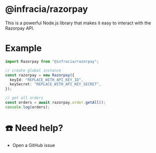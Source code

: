 # @infracia/razorpay

This is a powerful Node.js library that makes it easy to interact with the Razorpay API.

# Example

```ts
import Razorpay from "@infracia/razorpay";

// create global instance
const razorpay = new Razorpay({
  keyId: "REPLACE_WITH_API_KEY_ID",
  keySecret: "REPLACE_WITH_API_KEY_SECRET",
});

// get all orders
const orders = await razorpay.order.getAll();
console.log(orders);
```

# ☎️ Need help?

- Open a GitHub issue
